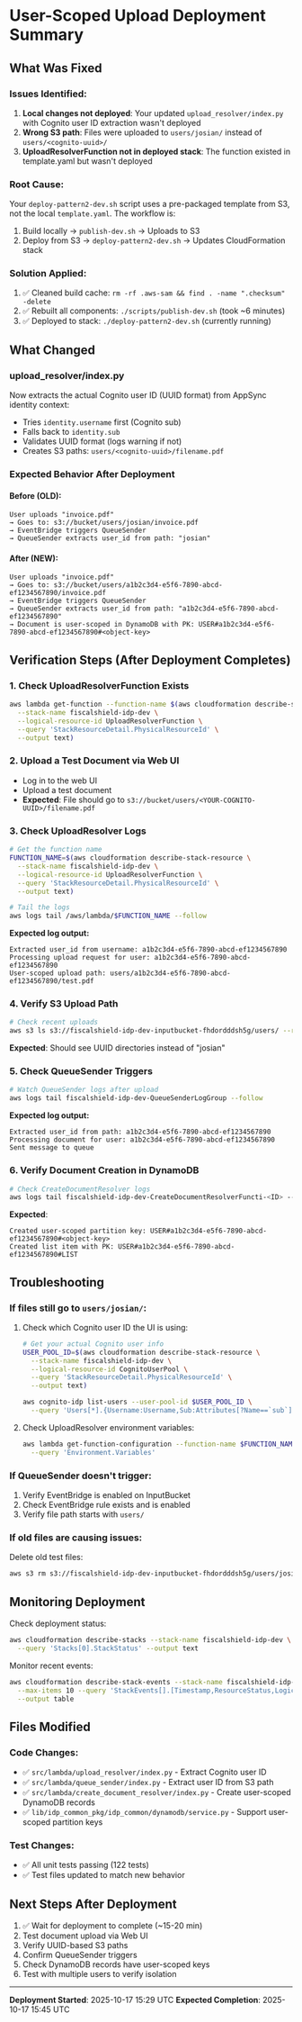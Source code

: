 # User-Scoped Upload Deployment Summary

## What Was Fixed

### Issues Identified:
1. **Local changes not deployed**: Your updated `upload_resolver/index.py` with Cognito user ID extraction wasn't deployed
2. **Wrong S3 path**: Files were uploaded to `users/josian/` instead of `users/<cognito-uuid>/`
3. **UploadResolverFunction not in deployed stack**: The function existed in template.yaml but wasn't deployed

### Root Cause:
Your `deploy-pattern2-dev.sh` script uses a pre-packaged template from S3, not the local `template.yaml`. The workflow is:
1. Build locally → `publish-dev.sh` → Uploads to S3
2. Deploy from S3 → `deploy-pattern2-dev.sh` → Updates CloudFormation stack

### Solution Applied:
1. ✅ Cleaned build cache: `rm -rf .aws-sam && find . -name ".checksum" -delete`
2. ✅ Rebuilt all components: `./scripts/publish-dev.sh` (took ~6 minutes)
3. ✅ Deployed to stack: `./deploy-pattern2-dev.sh` (currently running)

## What Changed

### upload_resolver/index.py
Now extracts the actual Cognito user ID (UUID format) from AppSync identity context:
- Tries `identity.username` first (Cognito sub)
- Falls back to `identity.sub` 
- Validates UUID format (logs warning if not)
- Creates S3 paths: `users/<cognito-uuid>/filename.pdf`

### Expected Behavior After Deployment

#### Before (OLD):
```
User uploads "invoice.pdf"
→ Goes to: s3://bucket/users/josian/invoice.pdf
→ EventBridge triggers QueueSender
→ QueueSender extracts user_id from path: "josian"
```

#### After (NEW):
```
User uploads "invoice.pdf"
→ Goes to: s3://bucket/users/a1b2c3d4-e5f6-7890-abcd-ef1234567890/invoice.pdf
→ EventBridge triggers QueueSender
→ QueueSender extracts user_id from path: "a1b2c3d4-e5f6-7890-abcd-ef1234567890"
→ Document is user-scoped in DynamoDB with PK: USER#a1b2c3d4-e5f6-7890-abcd-ef1234567890#<object-key>
```

## Verification Steps (After Deployment Completes)

### 1. Check UploadResolverFunction Exists
```bash
aws lambda get-function --function-name $(aws cloudformation describe-stack-resource \
  --stack-name fiscalshield-idp-dev \
  --logical-resource-id UploadResolverFunction \
  --query 'StackResourceDetail.PhysicalResourceId' \
  --output text)
```

### 2. Upload a Test Document via Web UI
- Log in to the web UI
- Upload a test document
- **Expected**: File should go to `s3://bucket/users/<YOUR-COGNITO-UUID>/filename.pdf`

### 3. Check UploadResolver Logs
```bash
# Get the function name
FUNCTION_NAME=$(aws cloudformation describe-stack-resource \
  --stack-name fiscalshield-idp-dev \
  --logical-resource-id UploadResolverFunction \
  --query 'StackResourceDetail.PhysicalResourceId' \
  --output text)

# Tail the logs
aws logs tail /aws/lambda/$FUNCTION_NAME --follow
```

**Expected log output:**
```
Extracted user_id from username: a1b2c3d4-e5f6-7890-abcd-ef1234567890
Processing upload request for user: a1b2c3d4-e5f6-7890-abcd-ef1234567890
User-scoped upload path: users/a1b2c3d4-e5f6-7890-abcd-ef1234567890/test.pdf
```

### 4. Verify S3 Upload Path
```bash
# Check recent uploads
aws s3 ls s3://fiscalshield-idp-dev-inputbucket-fhdordddsh5g/users/ --recursive --human-readable | tail -5
```

**Expected**: Should see UUID directories instead of "josian"

### 5. Check QueueSender Triggers
```bash
# Watch QueueSender logs after upload
aws logs tail fiscalshield-idp-dev-QueueSenderLogGroup --follow
```

**Expected log output:**
```
Extracted user_id from path: a1b2c3d4-e5f6-7890-abcd-ef1234567890
Processing document for user: a1b2c3d4-e5f6-7890-abcd-ef1234567890
Sent message to queue
```

### 6. Verify Document Creation in DynamoDB
```bash
# Check CreateDocumentResolver logs
aws logs tail fiscalshield-idp-dev-CreateDocumentResolverFuncti-<ID> --follow
```

**Expected**:
```
Created user-scoped partition key: USER#a1b2c3d4-e5f6-7890-abcd-ef1234567890#<object-key>
Created list item with PK: USER#a1b2c3d4-e5f6-7890-abcd-ef1234567890#LIST
```

## Troubleshooting

### If files still go to `users/josian/`:
1. Check which Cognito user ID the UI is using:
   ```bash
   # Get your actual Cognito user info
   USER_POOL_ID=$(aws cloudformation describe-stack-resource \
     --stack-name fiscalshield-idp-dev \
     --logical-resource-id CognitoUserPool \
     --query 'StackResourceDetail.PhysicalResourceId' \
     --output text)
   
   aws cognito-idp list-users --user-pool-id $USER_POOL_ID \
     --query 'Users[*].{Username:Username,Sub:Attributes[?Name==`sub`].Value|[0]}'
   ```

2. Check UploadResolver environment variables:
   ```bash
   aws lambda get-function-configuration --function-name $FUNCTION_NAME \
     --query 'Environment.Variables'
   ```

### If QueueSender doesn't trigger:
1. Verify EventBridge is enabled on InputBucket
2. Check EventBridge rule exists and is enabled
3. Verify file path starts with `users/`

### If old files are causing issues:
Delete old test files:
```bash
aws s3 rm s3://fiscalshield-idp-dev-inputbucket-fhdordddsh5g/users/josian/ --recursive
```

## Monitoring Deployment

Check deployment status:
```bash
aws cloudformation describe-stacks --stack-name fiscalshield-idp-dev \
  --query 'Stacks[0].StackStatus' --output text
```

Monitor recent events:
```bash
aws cloudformation describe-stack-events --stack-name fiscalshield-idp-dev \
  --max-items 10 --query 'StackEvents[].[Timestamp,ResourceStatus,LogicalResourceId,ResourceStatusReason]' \
  --output table
```

## Files Modified

### Code Changes:
- ✅ `src/lambda/upload_resolver/index.py` - Extract Cognito user ID
- ✅ `src/lambda/queue_sender/index.py` - Extract user ID from S3 path
- ✅ `src/lambda/create_document_resolver/index.py` - Create user-scoped DynamoDB records
- ✅ `lib/idp_common_pkg/idp_common/dynamodb/service.py` - Support user-scoped partition keys

### Test Changes:
- ✅ All unit tests passing (122 tests)
- ✅ Test files updated to match new behavior

## Next Steps After Deployment

1. ✅ Wait for deployment to complete (~15-20 min)
2. Test document upload via Web UI
3. Verify UUID-based S3 paths
4. Confirm QueueSender triggers
5. Check DynamoDB records have user-scoped keys
6. Test with multiple users to verify isolation

---
**Deployment Started**: 2025-10-17 15:29 UTC
**Expected Completion**: 2025-10-17 15:45 UTC
